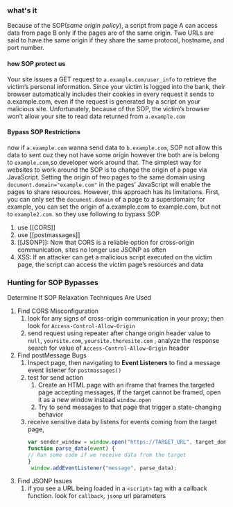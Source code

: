 ### what's it
Because of the SOP(*same origin policy*), a script from page A can access data from page B only if the pages are of the same origin. Two URLs are said to have the same origin if they share the same protocol, hostname, and port number. 
#### how SOP protect us 
Your site issues a GET request to `a.example.com/user_info` to retrieve the victim’s personal information. Since your victim is logged into the bank, their browser automatically includes their cookies in every request it sends to a.example.com, even if the request is generated by a script on your malicious site. Unfortunately, because of the SOP, the victim’s browser won’t allow your site to read data returned from `a.example.com`

#### Bypass SOP Restrictions
now if `a.example.com` wanna send data to `b.example.com`, SOP not allow this data to sent cuz they not have some origin however the both are is belong to `example.com`,so developer work around that. 
The simplest way for websites to work around the SOP is to change the origin of a page via JavaScript. Setting the origin of two pages to the same domain using `document.domain="example.com"` in the pages’ JavaScript will enable the pages to share resources.
However, this approach has its limitations. First, you can only set the `document.domain` of a page to a superdomain; for example, you can set the origin of a.example.com to example.com, but not to `example2.com`. so they use following to bypass SOP
1. use [[CORS]]
2. use [[postmassages]]
3. [[JSONP]]: Now that CORS is a reliable option for cross-origin communication, sites no longer use JSONP as often
4. XSS: If an attacker can get a malicious script executed on the victim page, the script can access the victim page’s resources and data

### Hunting for SOP Bypasses
Determine If SOP Relaxation Techniques Are Used
1. Find CORS Misconfiguration
	1. look for any signs of cross-origin communication in your proxy;  then look for `Access-Control-Allow-Origin`
	2. send request using repeater after change origin header value to `null`, `yoursite.com`, `yoursite.theresite.com` , analyze the response search for value of `Access-Control-Allow-Origin` header 
2. Find postMessage Bugs 	
	1. Inspect page, then navigating to **Event Listeners** to find a message event listener for `postmassages()`
	2. test for send action 
		1. Create an HTML page with an iframe that frames the targeted page accepting messages,  If the target cannot be framed, open it as a new window instead `window.open`
		2. Try to send messages to that page that trigger a state-changing behavior 
	3. receive sensitive data by listens for events coming from the target page,
		``` js
		var sender_window = window.open("https://TARGET_URL", target_domain) 
		function parse_data(event) { 
		// Run some code if we receive data from the target 
		}
		 window.addEventListener("message", parse_data);
		```
3. Find JSONP Issues
	1. if you see a URL being loaded in a `<script>` tag with a callback function. look for `callback`, `jsonp` url parameters 